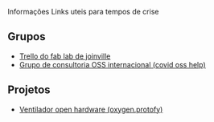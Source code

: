 Informações
Links uteis para tempos de crise 

## Grupos
  - [Trello do fab lab de joinville](https://trello.com/b/d1OyUROT/fab-lab-jlle-covid19)
  - [Grupo de consultoria OSS internacional (covid oss help)](https://covid-oss-help.org/)

## Projetos 
  - [Ventilador open hardware (oxygen.protofy)](https://www.oxygen.protofy.xyz/)
